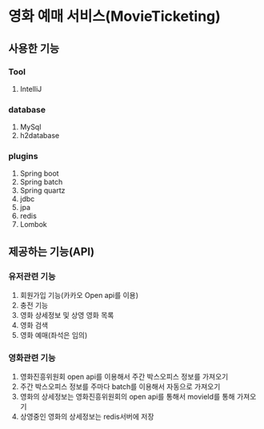 # 영화 예매 서비스(MovieTicketing)

## 사용한 기능
### Tool
1. IntelliJ
### database
1. MySql
2. h2database
### plugins
1. Spring boot
2. Spring batch
3. Spring quartz
4. jdbc
5. jpa
6. redis
7. Lombok

## 제공하는 기능(API)
### 유저관련 기능
1. 회원가입 기능(카카오 Open api를 이용)
2. 충전 기능
3. 영화 상세정보 및 상영 영화 목록
4. 영화 검색
5. 영화 예매(좌석은 임의)

### 영화관련 기능
1. 영화진흥위원회 open api를 이용해서 주간 박스오피스 정보를 가져오기
2. 주간 박스오피스 정보를 주마다 batch를 이용해서 자동으로 가져오기
3. 영화의 상세정보는 영화진흥위원회의 open api를 통해서 movieId를 통해 가져오기
4. 상영중인 영화의 상세정보는 redis서버에 저장
